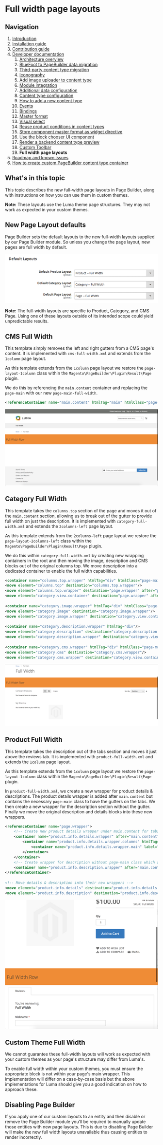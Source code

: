 # Full width page layouts

## Navigation

1. [Introduction]
2. [Installation guide]
3. [Contribution guide]
4. [Developer documentation]
    1. [Architecture overview]
    1. [BlueFoot to PageBuilder data migration]
    1. [Third-party content type migration]
    1. [Iconography]
    1. [Add image uploader to content type]
    1. [Module integration]
    1. [Additional data configuration]
    1. [Content type configuration]
    1. [How to add a new content type]
    1. [Events]
    1. [Bindings]
    1. [Master format]
    1. [Visual select] 
    1. [Reuse product conditions in content types]
    1. [Store component master format as widget directive]
    1. [Use the block chooser UI component]
    1. [Render a backend content type preview]
    1. [Custom Toolbar]
    1. **Full width page layouts**
5. [Roadmap and known issues]
6. [How to create custom PageBuilder content type container]

[Introduction]: README.md
[Contribution guide]: CONTRIBUTING.md
[Installation guide]: install.md
[Developer documentation]: developer-documentation.md
[Architecture overview]: architecture-overview.md
[BlueFoot to PageBuilder data migration]: bluefoot-data-migration.md
[Third-party content type migration]: new-content-type-example.md
[Iconography]: iconography.md
[Add image uploader to content type]: image-uploader.md
[Module integration]: module-integration.md
[Additional data configuration]: custom-configuration.md
[Content type configuration]: content-type-configuration.md
[How to add a new content type]: how-to-add-new-content-type.md
[Events]: events.md
[Bindings]: bindings.md
[Master format]: master-format.md
[Visual select]: visual-select.md
[Reuse product conditions in content types]: product-conditions.md
[Store component master format as widget directive]: widget-directive.md
[Render a backend content type preview]: content-type-preview.md
[Use the block chooser UI component]: block-chooser-component.md
[Custom Toolbar]: toolbar.md
[Full width page layouts]: full-width-page-layouts.md
[Add image uploader to content type]: image-uploader.md
[Roadmap and Known Issues]: roadmap.md
[How to create custom PageBuilder content type container]: how-to-create-custom-pagebuilder-content-type-container.md

## What's in this topic
This topic describes the new full-width page layouts in Page Builder, along with instructions on how you can use them in custom themes.

**Note:** These layouts use the Luma theme page structures. They may not work as expected in your custom themes.

## New Page Layout defaults
Page Builder sets the default layouts to the new full-width layouts supplied by our Page Builder module. So unless you change the page layout, new pages are full width by default.

![Page Layout Defaults](images/default-full-width.png)

**Note:** The full-width layouts are specific to Product, Category, and CMS Page. Using one of these layouts outside of its intended scope could yield unpredictable results.

## CMS Full Width
This template simply removes the left and right gutters from a CMS page's content. It is implemented with `cms-full-width.xml` and extends from the `1column` page layout.

As this template extends from the `1column` page layout we restore the `page-layout-1column` class within the `Magento\PageBuilder\Plugin\Result\Page` plugin.

We do this by referencing the `main.content` container and replacing the `page-main` with our new `page-main-full-width`. 

```xml
<referenceContainer name="main.content" htmlTag="main" htmlClass="page-main-full-width" />
```

![CMS Full Width Layout](images/cms-full-width.png)

## Category Full Width
This template takes the `columns.top` section of the page and moves it out of the `main.content` section, allowing us to break out of the gutter to provide full width on just the description. It is implemented with `category-full-width.xml` and extends the `2columns-left` page layout.

As this template extends from the `2columns-left` page layout we restore the `page-layout-2columns-left` class within the `Magento\PageBuilder\Plugin\Result\Page` plugin.

We do this within `category-full-width.xml` by creating new wrapping containers in the root and then moving the image, description and CMS blocks out of the original columns top. We move description into a dedicated container to enable the full width capabilities.
```xml
<container name="columns.top.wrapper" htmlTag="div" htmlClass="page-main"/>
<move element="columns.top" destination="columns.top.wrapper"/>
<move element="columns.top.wrapper" destination="page.wrapper" after="page.top"/>
<move element="category.view.container" destination="page.wrapper" after="columns.top.wrapper"/>

<container name="category.image.wrapper" htmlTag="div" htmlClass="page-main"/>
<move element="category.image" destination="category.image.wrapper"/>
<move element="category.image.wrapper" destination="category.view.container"/>

<container name="category.description.wrapper" htmlTag="div"/>
<move element="category.description" destination="category.description.wrapper"/>
<move element="category.description.wrapper" destination="category.view.container" after="category.image.wrapper"/>

<container name="category.cms.wrapper" htmlTag="div" htmlClass="page-main"/>
<move element="category.cms" destination="category.cms.wrapper"/>
<move element="category.cms.wrapper" destination="category.view.container" after="category.description.wrapper"/>
```

![Category Full Width Layout](images/category-full-width.png)

## Product Full Width
This template takes the description out of the tabs section and moves it just above the reviews tab. It is implemented with `product-full-width.xml` and extends the `1column` page layout.

As this template extends from the `1column` page layout we restore the `page-layout-1column` class within the `Magento\PageBuilder\Plugin\Result\Page` plugin.

In `product-full-width.xml`, we create a new wrapper for product details & descriptions. The product details wrapper is added after `main.content` but contains the necessary `page-main` class to have the gutters on the tabs. We then create a new wrapper for the description section without the gutter. Finally we move the original description and details blocks into these new wrappers.
```xml
<referenceContainer name="page.wrapper">
    <!-- Create new product details wrapper under main.content for tabs section -->
    <container name="product.info.details.wrapper" after="main.content" htmlTag="div" htmlClass="page-main page-main-details">
        <container name="product.info.details.wrapper.columns" htmlTag="div" htmlClass="columns">
            <container name="product.info.details.wrapper.main" label="Product Details Main Content Container" htmlTag="div" htmlClass="column main"/>
        </container>
    </container>
    <!-- Create wrapper for description without page-main class which adds gutters -->
    <container name="product.info.description.wrapper" after="main.content" before="product.info.details.wrapper" htmlTag="div" htmlClass="page-main-description" htmlId="description"/>
</referenceContainer>

<!-- Move details & description into their new wrappers -->
<move element="product.info.details" destination="product.info.details.wrapper.main"/>
<move element="product.info.description" destination="product.info.description.wrapper"/>
```

![Product Full Width Layout](images/product-full-width.png)

## Custom Theme Full Width
We cannot guarantee these full-width layouts will work as expected with your custom themes as your page's structure may differ from Luma's.

To enable full width within your custom themes, you must ensure the appropriate block is not within your page's main wrapper. This implementation will differ on a case-by-case basis but the above implementations for Luma should give you a good indication on how to approach these.

## Disabling Page Builder
If you apply one of our custom layouts to an entity and then disable or remove the Page Builder module you'll be required to manually update those entities with new page layouts. This is due to disabling Page Builder will make the new full width layouts unavailable thus causing entities to render incorrectly.
